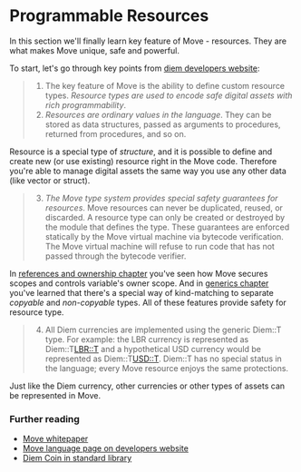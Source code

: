 # Programmable Resources

In this section we'll finally learn key feature of Move - resources. They are what makes Move unique, safe and powerful.

To start, let's go through key points from [diem developers website](https://developers.diem.com/docs/move-overview#move-has-first-class-resources):

> 1. The key feature of Move is the ability to define custom resource types. *Resource types are used to encode safe digital assets with rich programmability*.
> 2. *Resources are ordinary values in the language*. They can be stored as data structures, passed as arguments to procedures, returned from procedures, and so on.

Resource is a special type of *structure*, and it is possible to define and create new (or use existing) resource right in the Move code. Therefore you're able to manage digital assets the same way you use any other data (like vector or struct).

> 3. *The Move type system provides special safety guarantees for resources*. Move resources can never be duplicated, reused, or discarded. A resource type can only be created or destroyed by the module that defines the type. These guarantees are enforced statically by the Move virtual machine via bytecode verification. The Move virtual machine will refuse to run code that has not passed through the bytecode verifier.

In [references and ownership chapter](/ownership.md) you've seen how Move secures scopes and controls variable's owner scope. And in [generics chapter](/generics.md) you've learned that there's a special way of kind-matching to separate *copyable* and *non-copyable* types. All of these features provide safety for resource type.

> 4. All Diem currencies are implemented using the generic Diem::T type. For example: the LBR currency is represented as Diem::T<LBR::T> and a hypothetical USD currency would be represented as Diem::T<USD::T>. Diem::T has no special status in the language; every Move resource enjoys the same protections.

Just like the Diem currency, other currencies or other types of assets can be represented in Move.

### Further reading

- [Move whitepaper](https://diem.com/en-us/white-paper/)
- [Move language page on developers website](https://developers.diem.com/docs/move/overview)
- [Diem Coin in standard library](https://github.com/diem/diem/blob/master/language/diem-framework/modules/Diem.move#L24)
